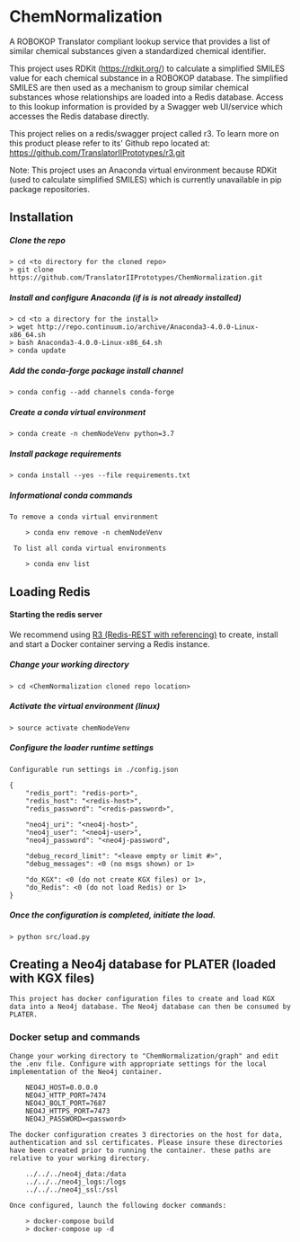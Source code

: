 # ChemNormalization
A ROBOKOP Translator compliant lookup service that provides a list of similar chemical substances given a standardized chemical identifier.

This project uses RDKit (https://rdkit.org/) to calculate a simplified SMILES value for each chemical substance in a ROBOKOP database. The simplified SMILES are then used as a mechanism to group similar chemical substances whose relationships are loaded into a Redis database. Access to this lookup information is provided by a Swagger web UI/service which accesses the Redis database directly. 

This project relies on a redis/swagger project called r3. To learn more on this product please refer to its' Github repo located at: https://github.com/TranslatorIIPrototypes/r3.git

Note: This project uses an Anaconda virtual environment because RDKit (used to calculate simplified SMILES) which is currently unavailable in pip package repositories.
## Installation
##### Clone the repo
    
    > cd <to directory for the cloned repo>
    > git clone https://github.com/TranslatorIIPrototypes/ChemNormalization.git
     
##### Install and configure Anaconda (if is is not already installed)

    > cd <to a directory for the install>
    > wget http://repo.continuum.io/archive/Anaconda3-4.0.0-Linux-x86_64.sh
    > bash Anaconda3-4.0.0-Linux-x86_64.sh
    > conda update

##### Add the conda-forge package install channel

    > conda config --add channels conda-forge

##### Create a conda virtual environment

    > conda create -n chemNodeVenv python=3.7

##### Install package requirements 

    > conda install --yes --file requirements.txt
         
##### Informational conda commands
    To remove a conda virtual environment
    
        > conda env remove -n chemNodeVenv
     
     To list all conda virtual environments
     
        > conda env list

## Loading Redis

#### Starting the redis server 
We recommend using 
[R3 (Redis-REST with referencing)](https://github.com/TranslatorIIPrototypes/r3) to create, install and start a Docker container serving a Redis instance. 

##### Change your working directory

    > cd <ChemNormalization cloned repo location>

##### Activate the virtual environment (linux)

    > source activate chemNodeVenv
    
##### Configure the loader runtime settings

    Configurable run settings in ./config.json
    
    {
        "redis_port": "redis-port>",
        "redis_host": "<redis-host>",
        "redis_password": "<redis-password>",
    
        "neo4j_uri": "<neo4j-host>",
        "neo4j_user": "<neo4j-user>",
        "neo4j_password": "<neo4j-password",
    
        "debug_record_limit": "<leave empty or limit #>",
        "debug_messages": <0 (no msgs shown) or 1>
                
        "do_KGX": <0 (do not create KGX files) or 1>,
        "do_Redis": <0 (do not load Redis) or 1>
    }   

##### Once the configuration is completed, initiate the load. 
 
    > python src/load.py

## Creating a Neo4j database for PLATER (loaded with KGX files)

    This project has docker configuration files to create and load KGX data into a Neo4j database. The Neo4j database can then be consumed by PLATER.
    
### Docker setup and commands
    Change your working directory to "ChemNormalization/graph" and edit the .env file. Configure with appropriate settings for the local implementation of the Neo4j container.

        NEO4J_HOST=0.0.0.0
        NEO4J_HTTP_PORT=7474
        NEO4J_BOLT_PORT=7687
        NEO4J_HTTPS_PORT=7473
        NEO4J_PASSWORD=<password>

    The docker configuration creates 3 directories on the host for data, authentication and ssl certificates. Please insure these directories have been created prior to running the container. these paths are relative to your working directory.
    
        ../../../neo4j_data:/data
        ../../../neo4j_logs:/logs
        ../../../neo4j_ssl:/ssl
    
    Once configured, launch the following docker commands:
    
        > docker-compose build
        > docker-compose up -d 
